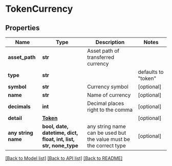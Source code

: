 # TokenCurrency


## Properties
Name | Type | Description | Notes
------------ | ------------- | ------------- | -------------
**asset_path** | **str** | Asset path of transferred currency | 
**type** | **str** |  | defaults to "token"
**symbol** | **str** | Currency symbol | [optional] 
**name** | **str** | Name of currency | [optional] 
**decimals** | **int** | Decimal places right to the comma | [optional] 
**detail** | [**Token**](Token.md) |  | [optional] 
**any string name** | **bool, date, datetime, dict, float, int, list, str, none_type** | any string name can be used but the value must be the correct type | [optional]

[[Back to Model list]](../README.md#documentation-for-models) [[Back to API list]](../README.md#documentation-for-api-endpoints) [[Back to README]](../README.md)


